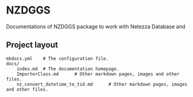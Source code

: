 # NZDGGS

Documentations of NZDGGS package to work with Netezza Database and 



## Project layout

    mkdocs.yml    # The configuration file.
    docs/
        index.md  # The documentation homepage.
        ImporterClass.md      # Other markdown pages, images and other files.
        nz_convert_datetime_to_tid.md      # Other markdown pages, images and other files.
